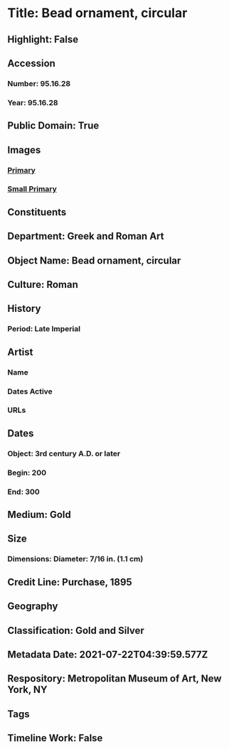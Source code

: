 # Title: Bead ornament, circular
## Highlight: False
## Accession
### Number: 95.16.28
### Year: 95.16.28
## Public Domain: True
## Images
### [Primary](https://images.metmuseum.org/CRDImages/gr/original/sf951628color.jpg)
### [Small Primary](https://images.metmuseum.org/CRDImages/gr/web-large/sf951628color.jpg)
## Constituents
## Department: Greek and Roman Art
## Object Name: Bead ornament, circular
## Culture: Roman
## History
### Period: Late Imperial
## Artist
### Name
### Dates Active
### URLs
## Dates
### Object: 3rd century A.D. or later
### Begin: 200
### End: 300
## Medium: Gold
## Size
### Dimensions: Diameter: 7/16 in. (1.1 cm)
## Credit Line: Purchase, 1895
## Geography
## Classification: Gold and Silver
## Metadata Date: 2021-07-22T04:39:59.577Z
## Respository: Metropolitan Museum of Art, New York, NY
## Tags
## Timeline Work: False